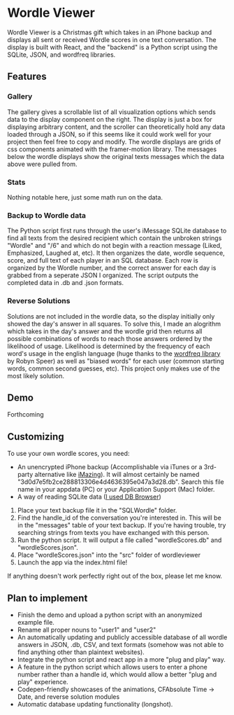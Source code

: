# Wordle Viewer

Wordle Viewer is a Christmas gift which takes in an iPhone backup and displays all sent or received Wordle scores in one text conversation. The display is built with React, and the "backend" is a Python script using the SQLite, JSON, and wordfreq libraries. 

## Features

### Gallery
The gallery gives a scrollable list of all visualization options which sends data to the display component on the right. The display is just a box for displaying arbitrary content, and the scroller can theoretically hold any data loaded through a JSON, so if this seems like it could work well for your project then feel free to copy and modify.
The wordle displays are grids of css components animated with the framer-motion library. The messages below the wordle displays show the original texts messages which the data above were pulled from.

### Stats
Nothing notable here, just some math run on the data.

### Backup to Wordle data
The Python script first runs through the user's iMessage SQLite database to find all texts from the desired recipient which contain the unbroken strings "Wordle" and "/6" and which do not begin with a reaction message (Liked, Emphasized, Laughed at, etc). It then organizes the date, wordle sequence, score, and full text of each player in an SQL database. Each row is organized by the Wordle number, and the correct answer for each day is grabbed from a seperate JSON I organized. The script outputs the completed data in .db and .json formats.

### Reverse Solutions
Solutions are not included in the wordle data, so the display initially only showed the day's answer in all squares. To solve this, I made an alogrithm which takes in the day's answer and the wordle grid then returns all possible combinations of words to reach those answers ordered by the likelihood of usage. Likelihood is determined by the frequency of each word's usage in the english language (huge thanks to the [wordfreq library](https://pypi.org/project/wordfreq/) by Robyn Speer) as well as "biased words" for each user (common starting words, common second guesses, etc). This project only makes use of the most likely solution. 

## Demo

Forthcoming

## Customizing

To use your own wordle scores, you need:
* An unencrypted iPhone backup (Accomplishable via iTunes or a 3rd-party alternative like [iMazing](https://imazing.com/)). It will almost certainly be named "3d0d7e5fb2ce288813306e4d4636395e047a3d28.db". Search this file name in your appdata (PC) or your Application Support (Mac) folder.
* A way of reading SQLite data ([I used DB Browser](https://sqlitebrowser.org/))

1. Place your text backup file it in the "SQLWordle" folder.
2. Find the handle_id of the conversation you're interested in. This will be in the "messages" table of your text backup. If you're having trouble, try searching strings from texts you have exchanged with this person.
3. Run the python script. It will output a file called "wordleScores.db" and "wordleScores.json".
4. Place "wordleScores.json" into the "src" folder of wordleviewer
5. Launch the app via the index.html file!



If anything doesn't work perfectly right out of the box, please let me know. 


## Plan to implement

* Finish the demo and upload a python script with an anonymized example file.
* Rename all proper nouns to "user1" and "user2"
* An automatically updating and publicly accessible database of all wordle answers in JSON, .db, CSV, and text formats (somehow was not able to find anything other than plaintext websites).
* Integrate the python script and react app in a more "plug and play" way.
* A feature in the python script which allows users to enter a phone number rather than a handle id, which would allow a better "plug and play" experience.
* Codepen-friendly showcases of the animations, CFAbsolute Time -> Date, and reverse solution modules
* Automatic database updating functionality (longshot).
